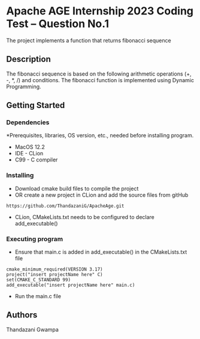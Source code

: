 # Apache AGE Internship 2023 Coding Test – Question No.1

The project implements a function that returns fibonacci sequence

## Description

The fibonacci sequence is based on the following arithmetic operations (+, -, *, /) and conditions.
The fibonacci function is implemented using Dynamic Programming.

## Getting Started

### Dependencies

*Prerequisites, libraries, OS version, etc., needed before installing program.
* MacOS 12.2
* IDE - CLion
* C99 - C compiler

### Installing

* Download cmake build files to compile the project
* OR create a new project in CLion and add the source files from gitHub
```
https://github.com/ThandazaniG/ApacheAge.git
```
* CLion, CMakeLists.txt needs to be configured to declare add_executable()


### Executing program

* Ensure that main.c is added in add_executable() in the CMakeLists.txt file
```
cmake_minimum_required(VERSION 3.17)
project("insert projectName here" C)
set(CMAKE_C_STANDARD 99)
add_executable("insert projectName here" main.c)
```
* Run the main.c file

## Authors
Thandazani Gwampa
